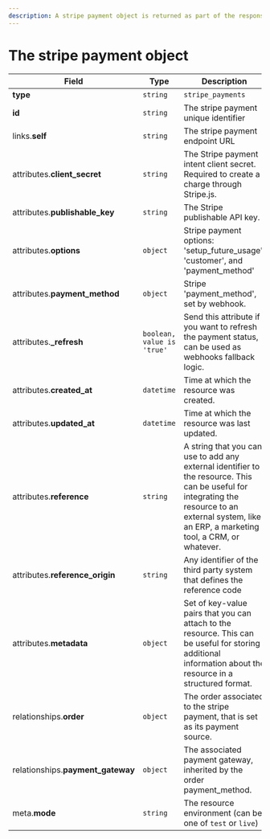 ```yaml
---
description: A stripe payment object is returned as part of the response body of each successful list, retrieve, create or update API call.
---
```


# The stripe payment object

| Field          | Type     | Description                                  |
| -------------- | -------- | -------------------------------------------- |
| **type**       | `string` | `stripe_payments`                        |
| **id**         | `string` | The stripe payment unique identifier  |
| links.**self** | `string` | The stripe payment endpoint URL       |
| attributes.**client_secret** | `string` | The Stripe payment intent client secret. Required to create a charge through Stripe.js. |
| attributes.**publishable_key** | `string` | The Stripe publishable API key. |
| attributes.**options** | `object` | Stripe payment options: 'setup_future_usage', 'customer', and 'payment_method' |
| attributes.**payment_method** | `object` | Stripe 'payment_method', set by webhook. |
| attributes.**_refresh** | `boolean, value is 'true'` | Send this attribute if you want to refresh the payment status, can be used as webhooks fallback logic. |
| attributes.**created_at** | `datetime` | Time at which the resource was created. |
| attributes.**updated_at** | `datetime` | Time at which the resource was last updated. |
| attributes.**reference** | `string` | A string that you can use to add any external identifier to the resource. This can be useful for integrating the resource to an external system, like an ERP, a marketing tool, a CRM, or whatever. |
| attributes.**reference_origin** | `string` | Any identifier of the third party system that defines the reference code |
| attributes.**metadata** | `object` | Set of key-value pairs that you can attach to the resource. This can be useful for storing additional information about the resource in a structured format. |
| relationships.**order** | `object` | The order associated to the stripe payment, that is set as its payment source. |
| relationships.**payment_gateway** | `object` | The associated payment gateway, inherited by the order payment_method. |
| meta.**mode** | `string` | The resource environment \(can be one of `test` or `live`\) |

